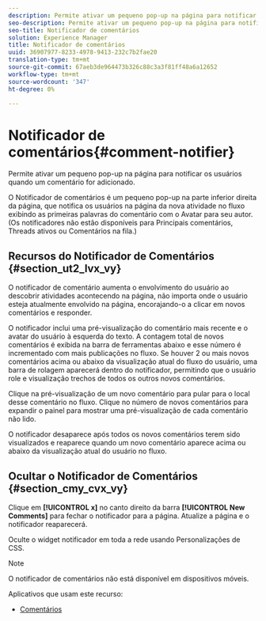 ```yaml
---
description: Permite ativar um pequeno pop-up na página para notificar os usuários quando um comentário for adicionado.
seo-description: Permite ativar um pequeno pop-up na página para notificar os usuários quando um comentário for adicionado.
seo-title: Notificador de comentários
solution: Experience Manager
title: Notificador de comentários
uuid: 36907977-8233-4978-9413-232c7b2fae20
translation-type: tm+mt
source-git-commit: 67aeb3de964473b326c88c3a3f81ff48a6a12652
workflow-type: tm+mt
source-wordcount: '347'
ht-degree: 0%

---
```



# Notificador de comentários{#comment-notifier}

Permite ativar um pequeno pop-up na página para notificar os usuários quando um comentário for adicionado.

O Notificador de comentários é um pequeno pop-up na parte inferior direita da página, que notifica os usuários na página da nova atividade no fluxo exibindo as primeiras palavras do comentário com o Avatar para seu autor. (Os notificadores não estão disponíveis para Principais comentários, Threads ativos ou Comentários na fila.)

## Recursos do Notificador de Comentários {#section_ut2_lvx_vy}

O notificador de comentário aumenta o envolvimento do usuário ao descobrir atividades acontecendo na página, não importa onde o usuário esteja atualmente envolvido na página, encorajando-o a clicar em novos comentários e responder.

O notificador inclui uma pré-visualização do comentário mais recente e o avatar do usuário à esquerda do texto. A contagem total de novos comentários é exibida na barra de ferramentas abaixo e esse número é incrementado com mais publicações no fluxo. Se houver 2 ou mais novos comentários acima ou abaixo da visualização atual do fluxo do usuário, uma barra de rolagem aparecerá dentro do notificador, permitindo que o usuário role e visualização trechos de todos os outros novos comentários.

Clique na pré-visualização de um novo comentário para pular para o local desse comentário no fluxo. Clique no número de novos comentários para expandir o painel para mostrar uma pré-visualização de cada comentário não lido.

O notificador desaparece após todos os novos comentários terem sido visualizados e reaparece quando um novo comentário aparece acima ou abaixo da visualização atual do usuário no fluxo.

## Ocultar o Notificador de Comentários {#section_cmy_cvx_vy}

Clique em **[!UICONTROL x]** no canto direito da barra **[!UICONTROL New Comments]** para fechar o notificador para a página. Atualize a página e o notificador reaparecerá.

Oculte o widget notificador em toda a rede usando Personalizações de CSS.

>[!NOTE]
>
>O notificador de comentários não está disponível em dispositivos móveis.



Aplicativos que usam este recurso:

* [Comentários](/help/using/c-about-apps/c-comments/c-comments.md)

